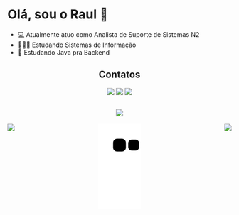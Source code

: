 # Olá, sou o Raul 👋

- 💻 Atualmente atuo como Analista de Suporte de Sistemas N2
- 👨🏽‍💻 Estudando Sistemas de Informação
- 🌱 Estudando Java pra Backend


<h2 align="center">
  Contatos
  </h2>
<div align="center">
  <a href="mailto:raulcesar.sm@gmail.com"><img src="https://img.shields.io/badge/Gmail-D14836?style=for-the-badge&logo=gmail&logoColor=white" target="_blank"></a>
  <a href="https://www.linkedin.com/in/raulcesar/" target="_blank"><img src="https://img.shields.io/badge/LinkedIn-0077B5?style=for-the-badge&logo=linkedin&logoColor=white" target="_blank"></a>   
  <a href="https://discord.com/channels/@me/1089204803571286047"><img src="https://img.shields.io/badge/Discord-7289DA?style=for-the-badge&logo=discord&logoColor=white" target="_blank"></a>
</div>

##

<p align="center">
  <a href="https://skillicons.dev">
    <img src="https://skillicons.dev/icons?i=java,spring,eclipse,git,github,postman,azure,linux,docker" />
  </a>
</p>

<img align="left" height="130em" src="https://github-readme-stats-sigma-five.vercel.app/api/top-langs/?username=RaulMafra&layout=compact&hide_title=true&hide_border=true&border_radius=10&bg_color=141321&title_color=D83B7D&text_color=fff&card_width=245">
<img align="right" height="130em" src="https://github-readme-stats-sigma-five.vercel.app/api?username=RaulMafra&show_icons=true&hide_title=true&layout=compact&hide_border=true&border_radius=10&bg_color=141321&title_color=fff&text_color=fff&icon_color=3178C6&ring_color=3178C6&card_width=345">


<div align="center">

![Snake animation](https://github.com/RaulMafra/RaulMafra/blob/output/github-contribution-grid-snake.svg)

</div>
